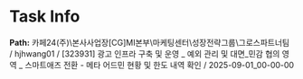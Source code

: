 # Task Info

**Path:** 카페24(주)\본사사업장\[CG]MI본부\마케팅센터\성장전략그룹\그로스파트너팀 / hjhwang01 / [323931] 광고 인프라 구축 및 운영 _ 예외 관리 및 대면_민감 협의 영역 _ 스마트애즈 전환 - 메타 어드민 현황 및 한도 내역 확인 / 2025-09-01_00-00-00

